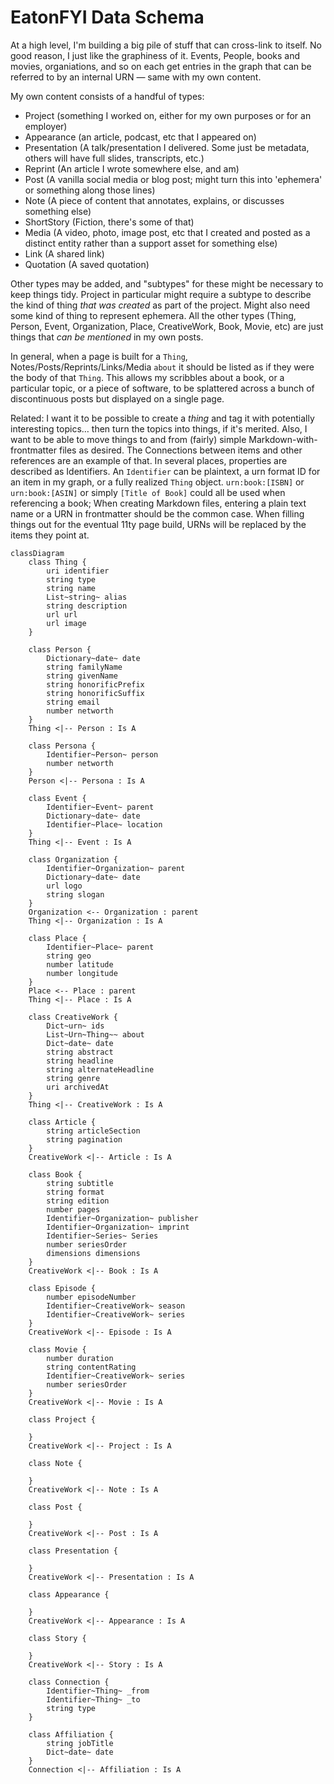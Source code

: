 # EatonFYI Data Schema

At a high level, I'm building a big pile of stuff that can cross-link to itself. No good reason, I just like the graphiness of it. Events, People, books and movies, organiations, and so on each get entries in the graph that can be referred to by an internal URN — same with my own content.

My own content consists of a handful of types:

- Project (something I worked on, either for my own purposes or for an employer)
- Appearance (an article, podcast, etc that I appeared on)
- Presentation (A talk/presentation I delivered. Some just be metadata, others will have full slides, transcripts, etc.)
- Reprint (An article I wrote somewhere else, and am)
- Post (A vanilla social media or blog post; might turn this into 'ephemera' or something along those lines)
- Note (A piece of content that annotates, explains, or discusses something else)
- ShortStory (Fiction, there's some of that)
- Media (A video, photo, image post, etc that I created and posted as a distinct entity rather than a support asset for something else)
- Link (A shared link)
- Quotation (A saved quotation)

Other types may be added, and "subtypes" for these might be necessary to keep things tidy. Project in particular might require a subtype to describe the kind of thing *that was created* as part of the project. Might also need some kind of thing to represent ephemera. All the other types (Thing, Person, Event, Organization, Place, CreativeWork, Book, Movie, etc) are just things that *can be mentioned* in my own posts.

In general, when a page is built for a `Thing`, Notes/Posts/Reprints/Links/Media `about` it should be listed as if they were the body of that `Thing`. This allows my scribbles about a book, or a particular topic, or a piece of software, to be splattered across a bunch of discontinuous posts but displayed on a single page.

Related: I want it to be possible to create a *thing* and tag it with potentially interesting topics… then turn the topics into things, if it's merited. Also, I want to be able to move things to and from (fairly) simple Markdown-with-frontmatter files as desired. The Connections between items and other references are an example of that. In several places, properties are described as Identifiers. An `Identifier` can be plaintext, a urn format ID for an item in my graph, or a fully realized `Thing` object. `urn:book:[ISBN]` or `urn:book:[ASIN]` or simply `[Title of Book]` could all be used when referencing a book; When creating Markdown files, entering a plain text name or a URN in frontmatter should be the common case. When filling things out for the eventual 11ty page build, URNs will be replaced by the items they point at.

```mermaid
classDiagram
    class Thing {
        uri identifier
        string type
        string name
        List~string~ alias
        string description
        url url
        url image
    }

    class Person {
        Dictionary~date~ date
        string familyName
        string givenName
        string honorificPrefix
        string honorificSuffix
        string email
        number networth
    }
    Thing <|-- Person : Is A

    class Persona {
        Identifier~Person~ person
        number networth
    }
    Person <|-- Persona : Is A

    class Event {
        Identifier~Event~ parent
        Dictionary~date~ date
        Identifier~Place~ location
    }
    Thing <|-- Event : Is A

    class Organization {
        Identifier~Organization~ parent
        Dictionary~date~ date
        url logo
        string slogan
    }
    Organization <-- Organization : parent
    Thing <|-- Organization : Is A

    class Place {
        Identifier~Place~ parent
        string geo
        number latitude
        number longitude
    }
    Place <-- Place : parent
    Thing <|-- Place : Is A

    class CreativeWork {
        Dict~urn~ ids
        List~Urn~Thing~~ about
        Dict~date~ date
        string abstract
        string headline
        string alternateHeadline
        string genre
        uri archivedAt
    }
    Thing <|-- CreativeWork : Is A

    class Article {
        string articleSection
        string pagination
    }
    CreativeWork <|-- Article : Is A

    class Book {
        string subtitle
        string format
        string edition
        number pages
        Identifier~Organization~ publisher
        Identifier~Organization~ imprint
        Identifier~Series~ Series
        number seriesOrder
        dimensions dimensions
    }
    CreativeWork <|-- Book : Is A

    class Episode {
        number episodeNumber
        Identifier~CreativeWork~ season
        Identifier~CreativeWork~ series
    }
    CreativeWork <|-- Episode : Is A

    class Movie {
        number duration
        string contentRating
        Identifier~CreativeWork~ series
        number seriesOrder
    }
    CreativeWork <|-- Movie : Is A

    class Project {

    }
    CreativeWork <|-- Project : Is A

    class Note {

    }
    CreativeWork <|-- Note : Is A

    class Post {

    }
    CreativeWork <|-- Post : Is A

    class Presentation {

    }
    CreativeWork <|-- Presentation : Is A

    class Appearance {
        
    }
    CreativeWork <|-- Appearance : Is A

    class Story {
        
    }
    CreativeWork <|-- Story : Is A

    class Connection {
        Identifier~Thing~ _from
        Identifier~Thing~ _to
        string type
    }

    class Affiliation {
        string jobTitle
        Dict~date~ date
    }
    Connection <|-- Affiliation : Is A
```
